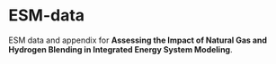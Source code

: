 # ESM-data
ESM data and appendix for **Assessing the Impact of Natural Gas and Hydrogen Blending in Integrated Energy System Modeling**.
